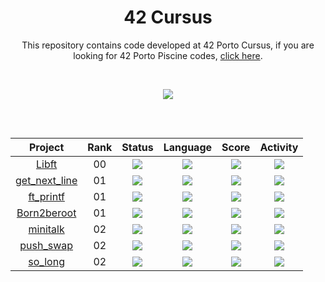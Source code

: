 
<h1 align="center">
	42 Cursus
</h1>

<p align="center">

</p>

<p align="center">
This repository contains code developed at 42 Porto Cursus, if you are looking for 42 Porto Piscine codes, <a href="https://github.com/lbordonal/42-Piscine">click here</a>.
</p>

</br>

<p align="center">
  <img src="https://badge42.vercel.app/api/v2/clacbrcpv01070fkyabnoijyu/stats?cursusId=21&coalitionId=292" />
</p>


##
</br>
<div align="center">

| Project | Rank | Status | Language | Score | Activity |
| :---: | :---: | :---: | :---: | :---: | :---: |
| [Libft](https://github.com/lbordonal/00-Libft) | 00 | <img src="https://img.shields.io/badge/status-done-success" /> |<img src="https://img.shields.io/github/languages/top/lbordonal/00-Libft" /> | <img src="https://img.shields.io/badge/score-125%20%2F%20100%20%E2%98%85-9cf" /> | <img src="https://img.shields.io/github/last-commit/lbordonal/00-Libft" /> |
| [get_next_line](https://github.com/lbordonal/01-get_next_line) | 01 | <img src="https://img.shields.io/badge/status-done-success" /> |<img src="https://img.shields.io/github/languages/top/lbordonal/01-get_next_line" /> | <img src="https://img.shields.io/badge/score-125%20%2F%20100%20%E2%98%85-9cf" /> | <img src="https://img.shields.io/github/last-commit/lbordonal/01-get_next_line" /> |
| [ft_printf](https://github.com/lbordonal/01-ft_printf) | 01 | <img src="https://img.shields.io/badge/status-done-success" /> | <img src="https://img.shields.io/github/languages/top/lbordonal/01-ft_printf" /> | <img src="https://img.shields.io/badge/score-100%20%2F%20100-success" /> | <img src="https://img.shields.io/github/last-commit/lbordonal/01-ft_printf" /> |
| [Born2beroot](https://github.com/lbordonal/01-Born2beroot) | 01 | <img src="https://img.shields.io/badge/status-evaluation%20again-orange" /> | <img src="https://img.shields.io/github/languages/top/lbordonal/01-Born2beroot" /> | <img src="https://img.shields.io/badge/score-90%20%2F%20100-success" /> | <img src="https://img.shields.io/github/last-commit/lbordonal/01-Born2beroot" /> |
| [minitalk](https://github.com/lbordonal/02-minitalk) | 02 | <img src="https://img.shields.io/badge/status-done-success" /> | <img src="https://img.shields.io/github/languages/top/lbordonal/02-minitalk" /> | <img src="https://img.shields.io/badge/score-125%20%2F%20100%20%E2%98%85-9cf" /> | <img src="https://img.shields.io/github/last-commit/lbordonal/02-minitalk" /> |
| [push_swap](https://github.com/lbordonal/02-push_swap) | 02 | <img src="https://img.shields.io/badge/status-not%20registered%20yet-blueviolet" /> | <img src="https://img.shields.io/github/languages/top/lbordonal/02-push_swap" /> | <img src="https://img.shields.io/badge/score-not%20submitted-red" /> | <img src="https://img.shields.io/github/last-commit/lbordonal/02-push_swap" /> |
| [so_long](https://github.com/lbordonal/02-so_long) | 02 | <img src="https://img.shields.io/badge/status-not%20registered%20yet-blueviolet" /> | <img src="https://img.shields.io/github/languages/top/lbordonal/02-so_long" /> | <img src="https://img.shields.io/badge/score-not%20submitted-red" /> | <img src="https://img.shields.io/github/last-commit/lbordonal/02-so_long" /> |
</div>


